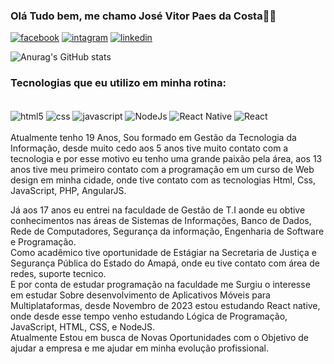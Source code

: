 

### Olá Tudo bem, me chamo José Vitor Paes da Costa👨‍💻

[![facebook](https://img.shields.io/badge/Facebook-1877F2?style=for-the-badge&logo=facebook&logoColor=white)](https://www.facebook.com/jvpaescs/)
[![intagram](https://img.shields.io/badge/Instagram-E4405F?style=for-the-badge&logo=instagram&logoColor=white)](https://www.instagram.com/jvpaes._/)
[![linkedin](https://img.shields.io/badge/LinkedIn-0077B5?style=for-the-badge&logo=linkedin&logoColor=white)](https://www.linkedin.com/public-profile/settings?lipi=urn%3Ali%3Apage%3Ad_flagship3_profile_self_edit_contact-info%3BTBKEQO3RRV20b4zHYSJX0A%3D%3D)

![Anurag's GitHub stats](https://github-readme-stats.vercel.app/api?username=jvpower&show_icons=true&theme=dracula)

### Tecnologias que eu utilizo em minha rotina:

<div stile="display: inline_block"><br/>
    <img align="center" alt="html5" src="https://img.shields.io/badge/HTML5-E34F26?style=for-the-badge&logo=html5&logoColor=white" />
    <img align="center" alt="css" src="https://img.shields.io/badge/CSS3-1572B6?style=for-the-badge&logo=css3&logoColor=white" />
    <img align="center" alt="javascript" src="https://img.shields.io/badge/JavaScript-F7DF1E?style=for-the-badge&logo=javascript&logoColor=black" />
    <img align="center" alt="NodeJs" src="https://img.shields.io/badge/Node.js-43853D?style=for-the-badge&logo=node.js&logoColor=white" />
    <img align="center" alt="React Native" src="https://img.shields.io/badge/React_Native-20232A?style=for-the-badge&logo=react&logoColor=61DAFB" />
    <img align="center" alt="React" src="https://img.shields.io/badge/React-20232A?style=for-the-badge&logo=react&logoColor=61DAFB" />
</div><br/>
 Atualmente tenho 19 Anos, Sou formado em Gestão da Tecnologia da Informação, desde muito cedo aos 5 anos tive muito contato com a tecnologia e por esse motivo eu tenho uma grande paixão pela área, aos 13 anos tive meu primeiro contato com a programação em um curso de Web design em minha cidade, onde tive contato com as tecnologias Html, Css, JavaScript, PHP, AngularJS.<br>

 Já aos 17 anos eu entrei na faculdade de Gestão de T.I aonde eu obtive conhecimentos nas áreas de Sistemas de Informações, Banco de Dados, Rede de Computadores, Segurança da informação, Engenharia de Software e Programação.<br>
 Como acadêmico tive oportunidade de Estágiar na Secretaria de Justiça e Segurança Pública do Estado do Amapá, onde eu tive contato com área de redes, suporte tecnico.<br>
 E por conta de estudar programação na faculdade me Surgiu o interesse em estudar Sobre desenvolvimento de Aplicativos Móveis para Multiplataformas, desde Novembro de 2023 estou estudando React native, onde desde esse tempo venho estudando Lógica de Programação, JavaScript, HTML, CSS, e NodeJS.<br>
 Atualmente Estou em busca de Novas Oportunidades com o Objetivo de ajudar a empresa e me ajudar em minha evolução profissional.
